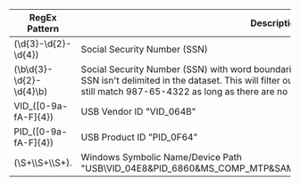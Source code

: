 | RegEx Pattern | Description
| ----- | ----- |
| (\d{3}-\d{2}-\d{4}) | Social Security Number (SSN)
| (\b\d{3}-\d{2}-\d{4}\b) | Social Security Number (SSN) with word boundaries. This has less false-positives when the SSN isn't delimited in the dataset. This will filter out something like 23987-65-4322, but still match 987-65-4322 as long as there are no other characters next to the SSN.
| VID_([0-9a-fA-F]{4}) | USB Vendor ID "VID_064B"
| PID_([0-9a-fA-F]{4}) | USB Product ID "PID_0F64"
| (\S+\\\S+\\\S+). | Windows Symbolic Name/Device Path "USB\VID_04E8&PID_6860&MS_COMP_MTP&SAMSUNG_ANDROID\6&1DEB1FB4&0&0000"
